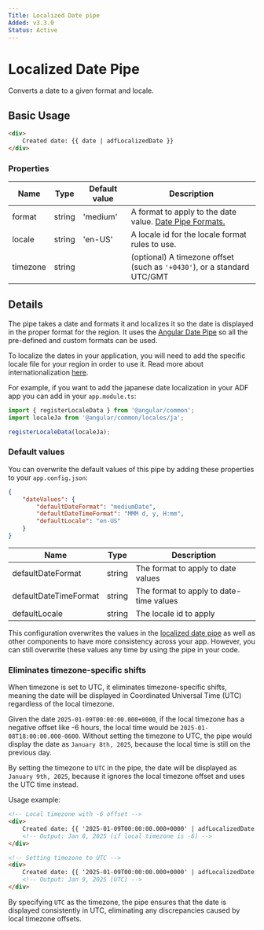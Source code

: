 ```yaml
---
Title: Localized Date pipe
Added: v3.3.0
Status: Active
---
```


# Localized Date Pipe

Converts a date to a given format and locale.

## Basic Usage

```HTML
<div>
    Created date: {{ date | adfLocalizedDate }}
</div>
```

### Properties

| Name   | Type   | Default value | Description                                                                                                             |
|--------|--------|---------------|-------------------------------------------------------------------------------------------------------------------------|
| format | string | 'medium'      | A format to apply to the date value. [Date Pipe Formats.](https://angular.io/api/common/DatePipe#custom-format-options) |
| locale | string | 'en-US'       | A locale id for the locale format rules to use.                                                                         |
| timezone | string |   |(optional) A timezone offset (such as `'+0430'`), or a standard UTC/GMT            |

## Details

The pipe takes a date and formats it and localizes it so the date is displayed in the proper format for the region. It uses the [Angular Date Pipe](https://angular.io/api/common/DatePipe#custom-format-options) so all the pre-defined and custom formats can be used.

To localize the dates in your application, you will need to add the specific locale file for your region in order to use it. Read more about internationalization [here](https://angular.io/guide/i18n#i18n-pipes).

For example, if you want to add the japanese date localization in your ADF app you can add in your `app.module.ts`:

```typescript
import { registerLocaleData } from '@angular/common';
import localeJa from '@angular/common/locales/ja';

registerLocaleData(localeJa);
```

### Default values

You can overwrite the default values of this pipe by adding these properties to your `app.config.json`:

```json
{
    "dateValues": {
        "defaultDateFormat": "mediumDate",
        "defaultDateTimeFormat": "MMM d, y, H:mm",
        "defaultLocale": "en-US"
    }
}
```

| Name                  | Type   | Description                             |
|-----------------------|--------|-----------------------------------------|
| defaultDateFormat     | string | The format to apply to date values      |
| defaultDateTimeFormat | string | The format to apply to date-time values |
| defaultLocale         | string | The locale id to apply                  |

This configuration overwrites the values in the [localized date pipe](../../core/pipes/localized-date.pipe.md) as well as other components to have more consistency across your app. However, you can still overwrite these values any time by using the pipe in your code.


### Eliminates timezone-specific shifts

When timezone is set to UTC, it eliminates timezone-specific shifts, meaning the date will be displayed in Coordinated Universal Time (UTC) regardless of the local timezone.

Given the date `2025-01-09T00:00:00.000+0000`, if the local timezone has a negative offset like -6 hours, the local time would be `2025-01-08T18:00:00.000-0600`. Without setting the timezone to UTC, the pipe would display the date as `January 8th, 2025`, because the local time is still on the previous day.

By setting the timezone to `UTC` in the pipe, the date will be displayed as `January 9th, 2025`, because it ignores the local timezone offset and uses the UTC time instead.

Usage example:

```HTML
<!-- Local timezone with -6 offset -->
<div>
    Created date: {{ '2025-01-09T00:00:00.000+0000' | adfLocalizedDate: 'mediumDate' }}
    <!-- Output: Jan 8, 2025 (if local timezone is -6) -->
</div>

<!-- Setting timezone to UTC -->
<div>
    Created date: {{ '2025-01-09T00:00:00.000+0000' | adfLocalizedDate: 'mediumDate' : '' : 'UTC' }}
    <!-- Output: Jan 9, 2025 (UTC) -->
</div>
```

By specifying `UTC` as the timezone, the pipe ensures that the date is displayed consistently in UTC, eliminating any discrepancies caused by local timezone offsets.
